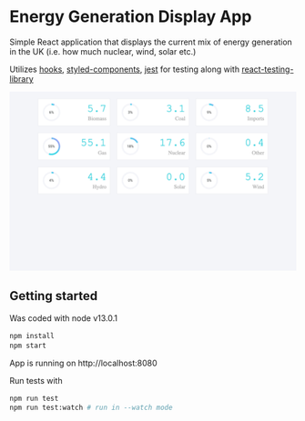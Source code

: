 # Energy Generation Display App

Simple React application that displays the current mix of energy generation in the UK (i.e. how much nuclear, wind, solar etc.)

Utilizes [hooks](https://reactjs.org/docs/hooks-reference.html), [styled-components](https://www.styled-components.com/), [jest](https://jestjs.io/) for testing along with [react-testing-library](https://testing-library.com/docs/react-testing-library/intro)

![alt app screenshot](https://github.com/shadrech/react-energy-generation-app/raw/master/screenshot.png)

## Getting started

Was coded with node v13.0.1
```bash
npm install
npm start
```
App is running on http://localhost:8080

Run tests with
```bash
npm run test
npm run test:watch # run in --watch mode
```

